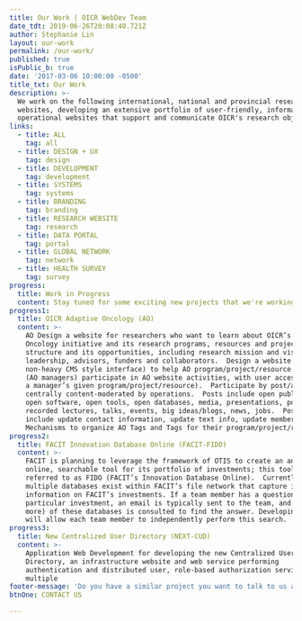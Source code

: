 ```yaml
---
title: Our Work | OICR WebDev Team
date_tdt: 2019-06-26T20:08:40.721Z
author: Stephanie Lin
layout: our-work
permalink: /our-work/
published: true
isPublic_b: true
date: '2017-03-06 10:00:00 -0500'
title_txt: Our Work
description: >-
  We work on the following international, national and provincial research
  websites, developing an extensive portfolio of user-friendly, informative and
  operational websites that support and communicate OICR's research objectives.
links:
  - title: ALL
    tag: all
  - title: DESIGN + UX
    tag: design
  - title: DEVELOPMENT
    tag: development
  - title: SYSTEMS
    tag: systems
  - title: BRANDING
    tag: branding
  - title: RESEARCH WEBSITE
    tag: research
  - title: DATA PORTAL
    tag: portal
  - title: GLOBAL NETWORK
    tag: network
  - title: HEALTH SURVEY
    tag: survey
progress:
  title: Work in Progress
  content: Stay tuned for some exciting new projects that we're working on!
progress1:
  title: OICR Adaptive Oncology (AO)
  content: >-
    AO Design a website for researchers who want to learn about OICR’s Adaptive
    Oncology initiative and its research programs, resources and projects, its
    structure and its opportunities, including research mission and vision,
    leadership, advisors, funders and collaborators.  Design a website (with a
    non-heavy CMS style interface) to help AO program/project/resource managers
    (AO managers) participate in AO website activities, with user access (within
    a manager’s given program/project/resource).  Participate by post/alter own
    centrally content-moderated by operations.  Posts include open publications,
    open software, open tools, open databases, media, presentations, posters,
    recorded lectures, talks, events, big ideas/blogs, news, jobs.  Posts also
    include update contact information, update text info, update members. 
    Mechanisms to organize AO Tags and Tags for their program/project/resource.
progress2:
  title: FACIT Innovation Database Online (FACIT-FIDO)
  content: >-
    FACIT is planning to leverage the framework of OTIS to create an analogous,
    online, searchable tool for its portfolio of investments; this tool will be
    referred to as FIDO (FACIT’s Innovation Database Online).  Currently,
    multiple databases exist within FACIT’s file network that capture important
    information on FACIT’s investments. If a team member has a question about a
    particular investment, an email is typically sent to the team, and one (or
    more) of these databases is consulted to find the answer. Developing FIDO
    will allow each team member to independently perform this search.
progress3:
  title: New Centralized User Directory (NEXT-CUD)
  content: >-
    Application Web Development for developing the new Centralized User
    Directory, an infrastructure website and web service performing
    authentication and distributed user, role-based authorization services for
    multiple
footer-message: 'Do you have a similar project you want to talk to us about? '
btnOne: CONTACT US

---
```



